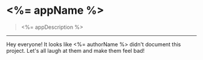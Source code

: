 # <%= appName %>

> <%= appDescription %>

---

Hey everyone! It looks like <%= authorName %> didn't document this project. Let's all laugh at them and make them feel bad!

